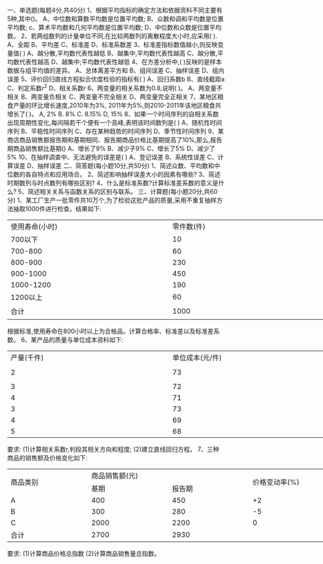 一、单选题(每题4分,共40分)
 1、根据平均指标的确定方法和依据资料不同主要有5种,其中()。
 A、中位数和算数平均数是位置平均数;
 B、众数和调和平均数是位置平均数;
 c、算术平均数和几何平均数是位置平均数;
 D、中位数和众数是位置平均数。
 2、若两组数列的计量单位不同,在比较两数列的离散程度大小时,应采用(    ).
 A、全距
 B、平均差
 C、标准差
 D、标准系数差
 3、标准差指标数值越小,则反映变量值(   )
 A、越分散,平均数代表性越低
 B、越集中,平均数代表性越高
 C、越分散,平均数代表性越高
 D、越集中;平均数代表性越低
 4、在方差分析中,(     )反映的是样本数据与组平均值的差异。
 A、总体离差平方和
 B、组间误差
 C、抽样误差
 D、组内误差
 5、评价回归直线方程拟合优度检验的指标有(    )
 A、回归系数b 
 B、直线截距a
 C、判定系数$r^2$
 D、相关系数$r$
 6、两变量的相关系数为0.8,说明(      )。
 A、两变量不相关
 B、两变量负相关
 C、两变量不完全相关 
 D、两变量完全正相关
 7、某地区粮食产量的环比增长速度,2010年为3%, 2011年为5%,则2010-2011年该地区粮食共增长了(   )。
 A, 2%
 B. 8% 
 C. 8.15%
 D, 15%
 8、如果一个时间序列的自相关系数出现周期性变化,每间隔若干个便有一个高峰,表明该时间数列是(   )
 A、随机性时间序列
 B、平稳性时间序列
 C、存在某种趋势的时间序列
 D、季节性时间序列
 9、某商店商品销售额报告期和基期相同、报告期商品价格比基期提高了10%,那么,报告期商品销售额比基期()
 A、增长了9%
 B、减少子9%
 C、增长了5%
 D、减少了5%
 10、在抽样调查中、无法避免的误差是(     )
 A、登记误差
 B、系统性误差
 C、计算误差 
 D、抽样误差
 二、简答题(每小题10分,共50分)
 1、简述众数、平均数和中位数的各自特点和应用场合。
 2、简述影响抽样误差大小的因素有哪些?
 3、简述时期数列与时点数列有哪些区别?
 4、什么是标准系数?计算标准差系数的意义是什么?
 5、简述相关关系与函数关系的区别与联系。
 三、计算题(每小题20分,共60分)
 1、某工厂生产一批零件共10万个,为了检验这批产品的质量,采用不重复抽样方法抽取1000件进行检查。结果如下:
 <table data-lake-id="L7rQZ" id="L7rQZ" width-mode="contain" class="lake-table" style="width: 750px"><colgroup><col width="375"><col width="375"></colgroup><tbody><tr data-lake-id="u585bc1af" id="u585bc1af"><td data-lake-id="ua43ed3b3" id="ua43ed3b3">使用寿命(小时)
 </td><td data-lake-id="u018c06de" id="u018c06de">零件数(件)
 </td></tr><tr data-lake-id="u724f0e27" id="u724f0e27"><td data-lake-id="u95f72f56" id="u95f72f56">700以下
 </td><td data-lake-id="u506015c2" id="u506015c2"> 10
 </td></tr><tr data-lake-id="uba15798e" id="uba15798e"><td data-lake-id="u7acb50c5" id="u7acb50c5">700-800
 </td><td data-lake-id="u59ef0826" id="u59ef0826"> 60
 </td></tr><tr data-lake-id="u14e92e71" id="u14e92e71"><td data-lake-id="u05b589d7" id="u05b589d7"> 800-900
 </td><td data-lake-id="uf8f4f20a" id="uf8f4f20a"> 230
 </td></tr><tr data-lake-id="uc35cc787" id="uc35cc787"><td data-lake-id="uc5247390" id="uc5247390"> 900-1000
 </td><td data-lake-id="u6d05a38e" id="u6d05a38e"> 450
 </td></tr><tr data-lake-id="ud9d5ec30" id="ud9d5ec30"><td data-lake-id="u96ff677c" id="u96ff677c"> 1000-1200
 </td><td data-lake-id="u043bb6b1" id="u043bb6b1"> 190
 </td></tr><tr data-lake-id="uffeb9776" id="uffeb9776"><td data-lake-id="u15066a75" id="u15066a75">1200以上
 </td><td data-lake-id="ud8686e1b" id="ud8686e1b"> 60
 </td></tr><tr data-lake-id="ub78cb557" id="ub78cb557" style="height: 37px"><td data-lake-id="u9b26f0de" id="u9b26f0de">合计
 </td><td data-lake-id="u70cc86b4" id="u70cc86b4"> 1000
 </td></tr></tbody></table>根据标准,使用寿命在800小时以上为合格品。计算合格率、标准差以及标准差系数。
 6、某产品的质量与单位成本资料如下:
 <table data-lake-id="IiHIC" id="IiHIC" width-mode="contain" class="lake-table" style="width: 750px"><colgroup><col width="375"><col width="375"></colgroup><tbody><tr data-lake-id="u118a0ce7" id="u118a0ce7"><td data-lake-id="u3ba6610c" id="u3ba6610c">产量(千件)
 </td><td data-lake-id="u8827a6d4" id="u8827a6d4">单位成本(元/件)
 </td></tr><tr data-lake-id="u2e157799" id="u2e157799" style="height: 40px"><td data-lake-id="u3db8a083" id="u3db8a083">2
 </td><td data-lake-id="uaad9f924" id="uaad9f924">73
 </td></tr><tr data-lake-id="u25ae509a" id="u25ae509a"><td data-lake-id="u8c56a6fd" id="u8c56a6fd">3
 </td><td data-lake-id="ua0b8969a" id="ua0b8969a">72
 </td></tr><tr data-lake-id="u152117d9" id="u152117d9"><td data-lake-id="u6eb82ddf" id="u6eb82ddf">4
 </td><td data-lake-id="ub8dabadd" id="ub8dabadd">71
 </td></tr><tr data-lake-id="ubc6ffcc4" id="ubc6ffcc4"><td data-lake-id="ud8d957a1" id="ud8d957a1">3
 </td><td data-lake-id="ue727ebe2" id="ue727ebe2">73
 </td></tr><tr data-lake-id="u88d6c84d" id="u88d6c84d"><td data-lake-id="u8a659fae" id="u8a659fae">4
 </td><td data-lake-id="ud79dce3f" id="ud79dce3f">69
 </td></tr><tr data-lake-id="uef2c0d87" id="uef2c0d87"><td data-lake-id="u6dfc4d51" id="u6dfc4d51">5
 </td><td data-lake-id="u1635937f" id="u1635937f">68
 </td></tr></tbody></table>要求:
 (1)计算相关系数r,判段其相关方向和程度;
 (2)建立直线回归方程。
 7、三种商品的销售额及价格变化如下:
 <table data-lake-id="UIti6" id="UIti6" width-mode="contain" class="lake-table" style="width: 750px"><colgroup><col width="187"><col width="187"><col width="187"><col width="189"></colgroup><tbody><tr data-lake-id="u9dcb94f9" id="u9dcb94f9"><td data-lake-id="u8fb6202f" id="u8fb6202f" rowSpan="2" style="vertical-align: middle">商品类别
 </td><td data-lake-id="u582d97d4" id="u582d97d4" colSpan="2" style="vertical-align: middle">商品销售额(元)
 </td><td data-lake-id="u292cdd84" id="u292cdd84" rowSpan="2" style="vertical-align: middle">价格变动率(%)
 </td></tr><tr data-lake-id="u2de43910" id="u2de43910"><td data-lake-id="ua6f70a00" id="ua6f70a00" style="vertical-align: middle">基期 
 </td><td data-lake-id="u92744c76" id="u92744c76" style="vertical-align: middle">报告期
 </td></tr><tr data-lake-id="ua0110cde" id="ua0110cde"><td data-lake-id="ub08f7bd8" id="ub08f7bd8" style="vertical-align: middle">A
 </td><td data-lake-id="u44c7e5ac" id="u44c7e5ac" style="vertical-align: middle">400
 </td><td data-lake-id="u09eb6a4b" id="u09eb6a4b" style="vertical-align: middle">450
 </td><td data-lake-id="uc61fbf6c" id="uc61fbf6c" style="vertical-align: middle">+2
 </td></tr><tr data-lake-id="ub41f461f" id="ub41f461f"><td data-lake-id="ua31b4681" id="ua31b4681" style="vertical-align: middle">B
 </td><td data-lake-id="uaa9f7c3c" id="uaa9f7c3c" style="vertical-align: middle">300
 </td><td data-lake-id="uafa477ce" id="uafa477ce" style="vertical-align: middle">280
 </td><td data-lake-id="ua5e95596" id="ua5e95596" style="vertical-align: middle">-5
 </td></tr><tr data-lake-id="u993822a4" id="u993822a4"><td data-lake-id="uc1a39f84" id="uc1a39f84" style="vertical-align: middle">C
 </td><td data-lake-id="u0c085a99" id="u0c085a99" style="vertical-align: middle">2000
 </td><td data-lake-id="uf38c0266" id="uf38c0266" style="vertical-align: middle">2200
 </td><td data-lake-id="u7211786c" id="u7211786c" style="vertical-align: middle">0
 </td></tr><tr data-lake-id="ua8b92b38" id="ua8b92b38"><td data-lake-id="u39e77355" id="u39e77355" style="vertical-align: middle">合计
 </td><td data-lake-id="u9eeafc04" id="u9eeafc04" style="vertical-align: middle">2700
 </td><td data-lake-id="u2af763c6" id="u2af763c6" style="vertical-align: middle">2930
 </td><td data-lake-id="ubcede310" id="ubcede310" style="vertical-align: middle">

 </td></tr></tbody></table>要求:
 (1)计算商品价格总指数
 (2)计算商品销售量总指数。
 ​

 